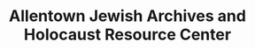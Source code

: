 ---
layout: repo
title: "Allentown Jewish Archives and Holocaust Resource Center"
id: 13073
permalink: repos/13073/
---
